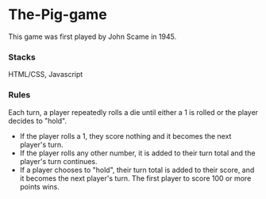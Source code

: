 # The-Pig-game

This game was first played by John Scame in 1945.

### Stacks
HTML/CSS, Javascript
### Rules

Each turn, a player repeatedly rolls a die until either a 1 is rolled or the player decides to "hold".

-  If the player rolls a 1, they score nothing and it becomes the next player's turn.
- If the player rolls any other number, it is added to their turn total and the player's turn continues.
- If a player chooses to "hold", their turn total is added to their score, and it becomes the next player's turn.
The first player to score 100 or more points wins.
